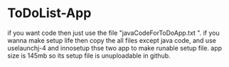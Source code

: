 # ToDoList-App
if you want code then just use the file "javaCodeForToDoApp.txt ".
if you wanna make setup life then copy the all files except java code, and use uselaunchj-4 and innosetup thse two app to make runable setup file.
app size is 145mb so its setup file is unuploadable in github.
